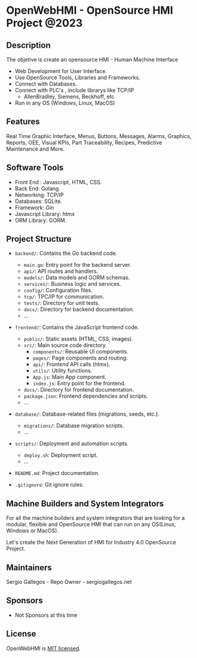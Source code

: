 # OpenWebHMI - OpenSource HMI Project @2023

Description
------

The objetive is create an opensource HMI - Human Machine Interface
  - Web Development for User Interface.
  - Use OpenSource Tools, Libraries and Frameworks.
  - Connect with Databases.
  - Connect with PLC's , include librarys like TCP/IP
    - AllenBradley, Siemens, Beckhoff, etc
  - Run in any OS (Windows, Linux, MacOS)

Features
------

Real Time Graphic Interface, Menus, Buttons, Messages, Alarms, Graphics, Reports, OEE, Visual KPIs, Part Traceability, Recipes, Predictive Maintenance and More.

Software Tools
------

- Front End : Javascript, HTML, CSS.
- Back End: Golang.
- Networking: TCP/IP
- Databases: SQLite.
- Framework: Gin
- Javascript Library: htmx 
- ORM Library: GORM.

Project Structure
------

- `backend/`: Contains the Go backend code.
  - `main.go`: Entry point for the backend server.
  - `api/`: API routes and handlers.
  - `models/`: Data models and GORM schemas.
  - `services/`: Business logic and services.
  - `config/`: Configuration files.
  - `tcp/`: TPC/IP for communication.
  - `tests/`: Directory for unit tests.
  - `docs/`: Directory for backend documentation.
  - ...

- `frontend/`: Contains the JavaScript frontend code.
  - `public/`: Static assets (HTML, CSS, images).
  - `src/`: Main source code directory.
    - `components/`: Reusable UI components.
    - `pages/`: Page components and routing.
    - `api/`: Frontend API calls (htmx).
    - `utils/`: Utility functions.
    - `App.js`: Main App component.
    - `index.js`: Entry point for the frontend.
  - `docs/`: Directory for frontend documentation.
  - `package.json`: Frontend dependencies and scripts.
  - ...

- `database/`: Database-related files (migrations, seeds, etc.).
  - `migrations/`: Database migration scripts.
  - ...

- `scripts/`: Deployment and automation scripts.
  - `deploy.sh`: Deployment script.
  - ...

- `README.md`: Project documentation.
- `.gitignore`: Git ignore rules.


Machine Builders and System Integrators
------

For all the machine builders and system integrators that are looking for a modular, flexible and OpenSource HMI that can run on any OS(Linux, Windows or MacOS).

Let's create the Next Generation of HMI for Industry 4.0 OpenSource Project.

Maintainers
------
Sergio Gallegos - Repo Owner  - sergiogallegos.net

Sponsors
------
- Not Sponsors at this time

License
------

OpenWebHMI is [MIT licensed](./LICENSE).
